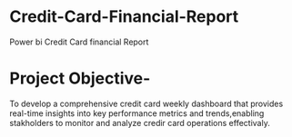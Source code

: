 # Credit-Card-Financial-Report
Power bi Credit Card financial Report
# Project Objective- 
   To develop a comprehensive credit card weekly dashboard that provides real-time insights into key performance metrics and trends,enabling stakholders to monitor and analyze credir card operations effectivaly.

